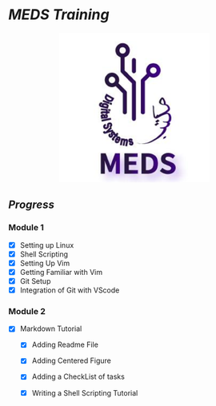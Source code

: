 # *MEDS Training*

<p align='center'>
<img widht=300 height=300 src="./Meds.png">
</p>

## *Progress*

### Module 1
 - [x] Setting up Linux
 - [x] Shell Scripting
 - [x] Setting Up Vim
 - [x] Getting Familiar with Vim
 - [x] Git Setup
 - [x] Integration of Git with VScode 
  
### Module 2
 - [x] Markdown Tutorial
    - [x] Adding Readme File 
    - [x] Adding Centered Figure
    - [x] Adding a CheckList of tasks
    - [x] Writing a Shell Scripting Tutorial
  



